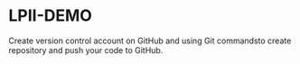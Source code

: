 # LPII-DEMO
Create version control account on GitHub and using Git commandsto create repository and push your code to GitHub.
